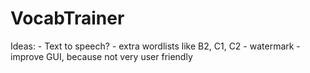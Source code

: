 # VocabTrainer
Ideas: 
	- Text to speech?
	- extra wordlists like B2, C1, C2
	- watermark
	- improve GUI, because not very user friendly